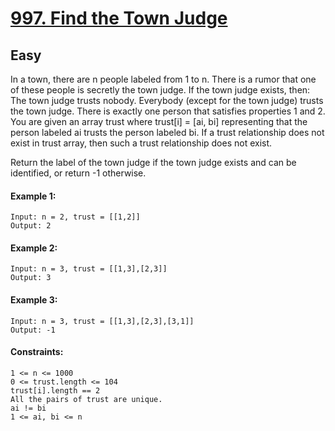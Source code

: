 # [997. Find the Town Judge](https://leetcode.com/problems/find-the-town-judge/description/?envType=daily-question&envId=2024-02-22)

## Easy

In a town, there are n people labeled from 1 to n. There is a rumor that one of these people is secretly the town judge.
If the town judge exists, then:
The town judge trusts nobody.
Everybody (except for the town judge) trusts the town judge.
There is exactly one person that satisfies properties 1 and 2.
You are given an array trust where trust[i] = [ai, bi] representing that the person labeled ai trusts the person labeled bi. If a trust relationship does not exist in trust array, then such a trust relationship does not exist.

Return the label of the town judge if the town judge exists and can be identified, or return -1 otherwise.



#### Example 1:
````
Input: n = 2, trust = [[1,2]]
Output: 2
````
#### Example 2:
`````
Input: n = 3, trust = [[1,3],[2,3]]
Output: 3
`````
#### Example 3:
```` 
Input: n = 3, trust = [[1,3],[2,3],[3,1]]
Output: -1
````
#### Constraints:
```````
1 <= n <= 1000
0 <= trust.length <= 104
trust[i].length == 2
All the pairs of trust are unique.
ai != bi
1 <= ai, bi <= n
```````
